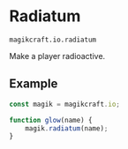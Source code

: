 # Radiatum

`magikcraft.io.radiatum`

Make a player radioactive.

## Example

```javascript
const magik = magikcraft.io;

function glow(name) {
    magik.radiatum(name);
}
```